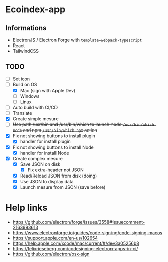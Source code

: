 # Ecoindex-app

## Informations

-   ElectronJS / Electron Forge with `template=webpack-typescript`
-   React
-   TailwindCSS

## TODO

-   [ ] Set icon
-   [ ] Build on OS
    -   [x] Mac (sign with Apple Dev)
    -   [ ] Windows
    -   [ ] Linux
-   [ ] Auto build with CI/CD
-   [ ] Translate
-   [x] Create simple mesure
-   [ ] ~~Use path /usr/bin and /usr/bin/which to launch node `/usr/bin/which node` and npm `/usr/bin/which npm` action~~
-   [x] Fix not showing buttons to install plugin
    -   [x] handler for install plugin
-   [x] Fix not showing buttons to install Node
    -   [x] handler for install Node
-   [x] Create complex mesure
    -   [x] Save JSON on disk
        -   [x] Fix extra-header not JSON
    -   [x] Read/Reload JSON from disk (doing)
    -   [x] Use JSON to display data
    -   [x] Launch mesure from JSON (save before)

# Help links

-   https://github.com/electron/forge/issues/3558#issuecomment-2163993613
-   https://www.electronforge.io/guides/code-signing/code-signing-macos
-   https://support.apple.com/en-us/102654
-   https://help.apple.com/xcode/mac/current/#/dev3a05256b8
-   https://felixrieseberg.com/codesigning-electron-apps-in-ci/
-   https://github.com/electron/osx-sign
